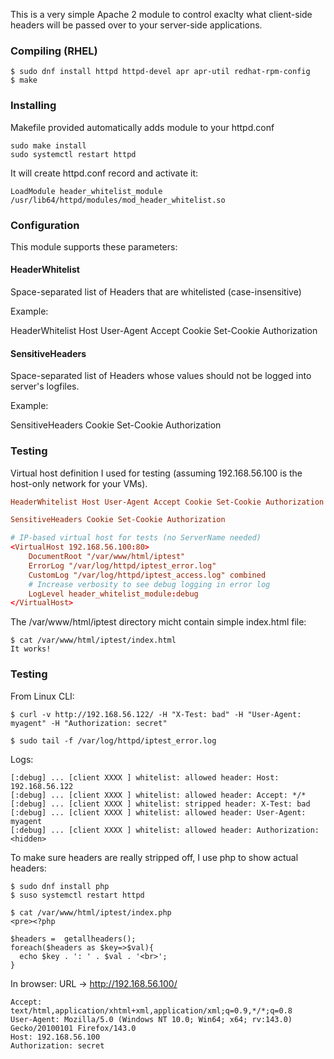 
This is a very simple Apache 2 module to control exaclty what client-side headers will
be passed over to your server-side applications.

### Compiling (RHEL)

```
$ sudo dnf install httpd httpd-devel apr apr-util redhat-rpm-config
$ make
```


### Installing

Makefile provided automatically adds module to your httpd.conf

```
sudo make install
sudo systemctl restart httpd
```

It will create httpd.conf record and activate it:

```
LoadModule header_whitelist_module /usr/lib64/httpd/modules/mod_header_whitelist.so
```

### Configuration 

This module supports these parameters:

#### HeaderWhitelist

Space-separated list of Headers that are whitelisted (case-insensitive)

Example:

HeaderWhitelist Host User-Agent Accept Cookie Set-Cookie Authorization

#### SensitiveHeaders

Space-separated list of Headers whose values should not be logged into server's logfiles.

Example: 

SensitiveHeaders Cookie Set-Cookie Authorization


### Testing

Virtual host definition I used for testing (assuming 192.168.56.100 is the host-only network 
for your VMs).

```httpd.conf
HeaderWhitelist Host User-Agent Accept Cookie Set-Cookie Authorization

SensitiveHeaders Cookie Set-Cookie Authorization

# IP-based virtual host for tests (no ServerName needed)
<VirtualHost 192.168.56.100:80>
    DocumentRoot "/var/www/html/iptest"
    ErrorLog "/var/log/httpd/iptest_error.log"
    CustomLog "/var/log/httpd/iptest_access.log" combined
    # Increase verbosity to see debug logging in error log
    LogLevel header_whitelist_module:debug
</VirtualHost>
```

The /var/www/html/iptest directory micht contain simple index.html file:

```
$ cat /var/www/html/iptest/index.html
It works!
```

### Testing

From Linux CLI:

```
$ curl -v http://192.168.56.122/ -H "X-Test: bad" -H "User-Agent: myagent" -H "Authorization: secret"

$ sudo tail -f /var/log/httpd/iptest_error.log
```

Logs:
```
[:debug] ... [client XXXX ] whitelist: allowed header: Host: 192.168.56.122
[:debug] ... [client XXXX ] whitelist: allowed header: Accept: */*
[:debug] ... [client XXXX ] whitelist: stripped header: X-Test: bad
[:debug] ... [client XXXX ] whitelist: allowed header: User-Agent: myagent
[:debug] ... [client XXXX ] whitelist: allowed header: Authorization: <hidden>
```

To make sure headers are really stripped off, I use php to show actual headers:


```
$ sudo dnf install php
$ suso systemctl restart httpd
```

```
$ cat /var/www/html/iptest/index.php
<pre><?php

$headers =  getallheaders();
foreach($headers as $key=>$val){
  echo $key . ': ' . $val . '<br>';
}
```

In browser:
URL -> http://192.168.56.100/

```text
Accept: text/html,application/xhtml+xml,application/xml;q=0.9,*/*;q=0.8
User-Agent: Mozilla/5.0 (Windows NT 10.0; Win64; x64; rv:143.0) Gecko/20100101 Firefox/143.0
Host: 192.168.56.100
Authorization: secret
```
